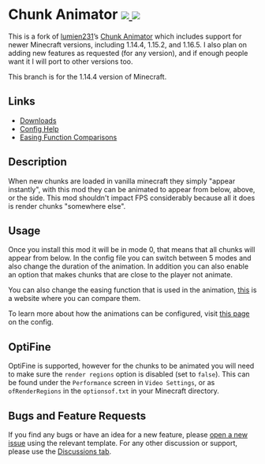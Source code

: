 # Chunk Animator [![](http://cf.way2muchnoise.eu/versions/chunk-animator.svg) ![](http://cf.way2muchnoise.eu/full_chunk-animator_downloads.svg)](https://www.curseforge.com/minecraft/mc-mods/chunk-animator/)
This is a fork of <a href="https://github.com/lumien231">lumien231</a>’s [Chunk Animator](https://github.com/lumien231/Chunk-Animator) which includes support for newer Minecraft versions, including 1.14.4, 1.15.2, and 1.16.5. I also plan on adding new features as requested (for any version), and if enough people want it I will port to other versions too.

This branch is for the 1.14.4 version of Minecraft.

## Links
- [Downloads](https://www.curseforge.com/minecraft/mc-mods/chunk-animator/)
- [Config Help](https://github.com/Harleyoc1/ChunkAnimator/wiki/Config)
- [Easing Function Comparisons](https://easings.net)

## Description
When new chunks are loaded in vanilla minecraft they simply "appear instantly", with this mod they can be animated to appear from below, above, or the side. This mod shouldn't impact FPS considerably because all it does is render chunks "somewhere else".

## Usage
Once you install this mod it will be in mode 0, that means that all chunks will appear from below. In the config file you can switch between 5 modes and also change the duration of the animation.  In addition you can also enable an option that makes chunks that are close to the player not animate.

You can also change the easing function that is used in the animation, [this](https://easings.net) is a website where you can compare them.

To learn more about how the animations can be configured, visit [this page](https://github.com/Harleyoc1/ChunkAnimator/wiki/Config) on the config.

## OptiFine
OptiFine is supported, however for the chunks to be animated you will need to make sure the `render regions` option is disabled (set to `false`). This can be found under the `Performance` screen in `Video Settings`, or as `ofRenderRegions` in the `optionsof.txt` in your Minecraft directory.

## Bugs and Feature Requests
If you find any bugs or have an idea for a new feature, please [open a new issue](https://github.com/Harleyoc1/ChunkAnimator/issues/new/choose) using the relevant template. For any other discussion or support, please use the [Discussions tab](https://github.com/Harleyoc1/ChunkAnimator/discussions).